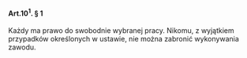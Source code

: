 #### Art.10<sup>1</sup>. § 1

Każdy ma prawo do swobodnie wybranej pracy. Nikomu, z wyjątkiem przypadków określonych w ustawie, nie można zabronić wykonywania zawodu.

